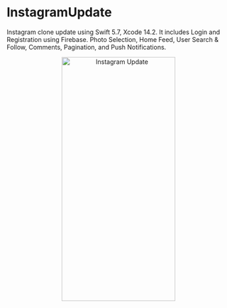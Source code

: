 # InstagramUpdate
Instagram clone update using Swift 5.7, Xcode 14.2. It includes Login and Registration using Firebase. 
Photo Selection, Home Feed, User Search &amp; Follow, Comments, Pagination, and Push Notifications.

<p align="center">
  <img src="InstagramUpdate.gif" width="256" height="550" title="Instagram Update">
</p>
